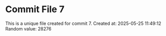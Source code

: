 # Commit File 7

This is a unique file created for commit 7.
Created at: 2025-05-25 11:49:12
Random value: 28276
